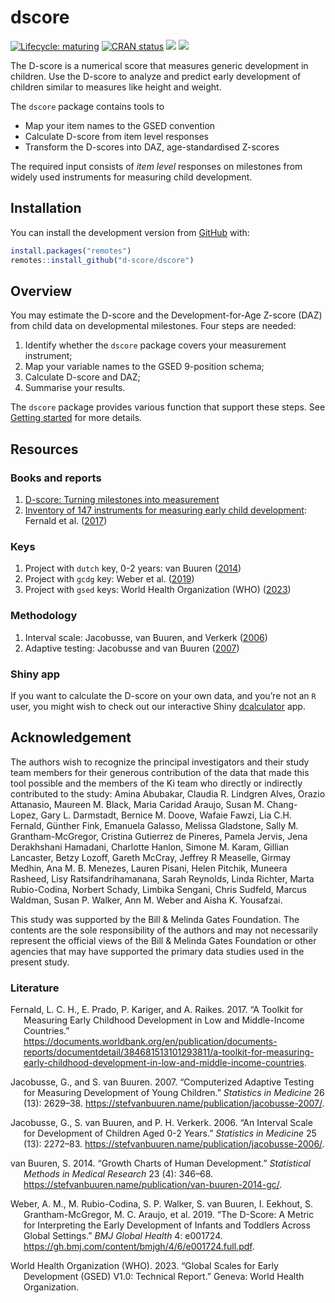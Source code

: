 
<!-- README.md is generated from README.Rmd. Please edit that file -->

# dscore

<!-- badges: start -->

[![Lifecycle:
maturing](https://img.shields.io/badge/lifecycle-maturing-blue.svg)](https://lifecycle.r-lib.org/articles/stages.html#maturing)
[![CRAN
status](https://www.r-pkg.org/badges/version/dscore)](https://CRAN.R-project.org/package=dscore)
[![](http://cranlogs.r-pkg.org/badges/dscore)](https://cran.r-project.org/package=dscore)
[![](https://img.shields.io/badge/github%20version-1.9.1-orange.svg)](https://github.com/d-score/dscore)
<!-- badges: end -->

The D-score is a numerical score that measures generic development in
children. Use the D-score to analyze and predict early development of
children similar to measures like height and weight.

The `dscore` package contains tools to

- Map your item names to the GSED convention
- Calculate D-score from item level responses
- Transform the D-scores into DAZ, age-standardised Z-scores

The required input consists of *item level* responses on milestones from
widely used instruments for measuring child development.

## Installation

You can install the development version from
[GitHub](https://github.com/) with:

``` r
install.packages("remotes")
remotes::install_github("d-score/dscore")
```

## Overview

You may estimate the D-score and the Development-for-Age Z-score (DAZ)
from child data on developmental milestones. Four steps are needed:

1.  Identify whether the `dscore` package covers your measurement
    instrument;
2.  Map your variable names to the GSED 9-position schema;
3.  Calculate D-score and DAZ;
4.  Summarise your results.

The `dscore` package provides various function that support these steps.
See [Getting
started](https://d-score.org/dscore/articles/getting_started.html) for
more details.

## Resources

### Books and reports

1.  [D-score: Turning milestones into
    measurement](https://d-score.org/dbook1/)
2.  [Inventory of 147 instruments for measuring early child
    development](https://documents.worldbank.org/en/publication/documents-reports/documentdetail/384681513101293811/a-toolkit-for-measuring-early-childhood-development-in-low-and-middle-income-countries):
    Fernald et al. ([2017](#ref-fernald2017))

### Keys

1.  Project with `dutch` key, 0-2 years: van Buuren
    ([2014](#ref-vanbuuren2014))
2.  Project with `gcdg` key: Weber et al. ([2019](#ref-weber2019))
3.  Project with `gsed` keys: World Health Organization (WHO)
    ([2023](#ref-gsedteam2023))

### Methodology

1.  Interval scale: Jacobusse, van Buuren, and Verkerk
    ([2006](#ref-jacobusse2006))
2.  Adaptive testing: Jacobusse and van Buuren
    ([2007](#ref-jacobusse2007))

### Shiny app

If you want to calculate the D-score on your own data, and you’re not an
`R` user, you might wish to check out our interactive Shiny
[dcalculator](https://tnochildhealthstatistics.shinyapps.io/dcalculator/)
app.

## Acknowledgement

The authors wish to recognize the principal investigators and their
study team members for their generous contribution of the data that made
this tool possible and the members of the Ki team who directly or
indirectly contributed to the study: Amina Abubakar, Claudia R. Lindgren
Alves, Orazio Attanasio, Maureen M. Black, Maria Caridad Araujo, Susan
M. Chang-Lopez, Gary L. Darmstadt, Bernice M. Doove, Wafaie Fawzi, Lia
C.H. Fernald, Günther Fink, Emanuela Galasso, Melissa Gladstone, Sally
M. Grantham-McGregor, Cristina Gutierrez de Pineres, Pamela Jervis, Jena
Derakhshani Hamadani, Charlotte Hanlon, Simone M. Karam, Gillian
Lancaster, Betzy Lozoff, Gareth McCray, Jeffrey R Measelle, Girmay
Medhin, Ana M. B. Menezes, Lauren Pisani, Helen Pitchik, Muneera
Rasheed, Lisy Ratsifandrihamanana, Sarah Reynolds, Linda Richter, Marta
Rubio-Codina, Norbert Schady, Limbika Sengani, Chris Sudfeld, Marcus
Waldman, Susan P. Walker, Ann M. Weber and Aisha K. Yousafzai.

This study was supported by the Bill & Melinda Gates Foundation. The
contents are the sole responsibility of the authors and may not
necessarily represent the official views of the Bill & Melinda Gates
Foundation or other agencies that may have supported the primary data
studies used in the present study.

### Literature

<div id="refs" class="references csl-bib-body hanging-indent"
entry-spacing="0">

<div id="ref-fernald2017" class="csl-entry">

Fernald, L. C. H., E. Prado, P. Kariger, and A. Raikes. 2017. “A Toolkit
for Measuring Early Childhood Development in Low and Middle-Income
Countries.”
<https://documents.worldbank.org/en/publication/documents-reports/documentdetail/384681513101293811/a-toolkit-for-measuring-early-childhood-development-in-low-and-middle-income-countries>.

</div>

<div id="ref-jacobusse2007" class="csl-entry">

Jacobusse, G., and S. van Buuren. 2007. “Computerized Adaptive Testing
for Measuring Development of Young Children.” *Statistics in Medicine*
26 (13): 2629–38.
<https://stefvanbuuren.name/publication/jacobusse-2007/>.

</div>

<div id="ref-jacobusse2006" class="csl-entry">

Jacobusse, G., S. van Buuren, and P. H. Verkerk. 2006. “An Interval
Scale for Development of Children Aged 0-2 Years.” *Statistics in
Medicine* 25 (13): 2272–83.
<https://stefvanbuuren.name/publication/jacobusse-2006/>.

</div>

<div id="ref-vanbuuren2014" class="csl-entry">

van Buuren, S. 2014. “Growth Charts of Human Development.” *Statistical
Methods in Medical Research* 23 (4): 346–68.
<https://stefvanbuuren.name/publication/van-buuren-2014-gc/>.

</div>

<div id="ref-weber2019" class="csl-entry">

Weber, A. M., M. Rubio-Codina, S. P. Walker, S. van Buuren, I. Eekhout,
S. Grantham-McGregor, M. C. Araujo, et al. 2019. “The D-Score: A Metric
for Interpreting the Early Development of Infants and Toddlers Across
Global Settings.” *BMJ Global Health* 4: e001724.
<https://gh.bmj.com/content/bmjgh/4/6/e001724.full.pdf>.

</div>

<div id="ref-gsedteam2023" class="csl-entry">

World Health Organization (WHO). 2023. “<span class="nocase">Global
Scales for Early Development (GSED) V1.0: Technical Report</span>.”
Geneva: World Health Organization.

</div>

</div>
